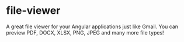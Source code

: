 # file-viewer
A great file viewer for your Angular applications just like Gmail. You can preview PDF, DOCX, XLSX, PNG, JPEG and many more file types!
